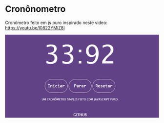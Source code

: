 # Cronônometro
Cronômetro feito em js puro inspirado neste video: https://youtu.be/l0822YMiZ8I

![](gifcronometro.gif)
